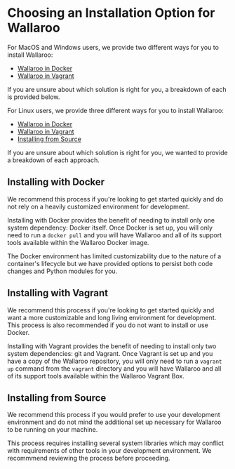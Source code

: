 # Choosing an Installation Option for Wallaroo

For MacOS and Windows users, we provide two different ways for you to install Wallaroo:
- [Wallaroo in Docker](/book/getting-started/docker-setup.md)
- [Wallaroo in Vagrant](/book/getting-started-vagrant-setup.md)

If you are unsure about which solution is right for you, a breakdown of each is provided below.

For Linux users, we provide three different ways for you to install Wallaroo:
- [Wallaroo in Docker](/book/getting-started/docker-setup.md)
- [Wallaroo in Vagrant](/book/getting-started-vagrant-setup.md)
- [Installing from Source](/book/getting-started/linux-setup.md)

If you are unsure about which solution is right for you, we wanted to provide a breakdown of each approach.

## Installing with Docker

We recommend this process if you're looking to get started quickly and do not rely on a heavily customized environment for development.

Installing with Docker provides the benefit of needing to install only one system dependency: Docker itself. Once Docker is set up, you will only need to run a `docker pull` and you will have Wallaroo and all of its support tools available within the Wallaroo Docker image.

The Docker environment has limited customizability due to the nature of a container's lifecycle but we have provided options to persist both code changes and Python modules for you.

## Installing with Vagrant

We recommend this process if you're looking to get started quickly and want a more customizable and long living environment for development. This process is also recommended if you do not want to install or use Docker.

Installing with Vagrant provides the benefit of needing to install only two system dependencies: git and Vagrant. Once Vagrant is set up and you have a copy of the Wallaroo repository, you will only need to run a `vagrant up` command from the `vagrant` directory and you will have Wallaroo and all of its support tools available within the Wallaroo Vagrant Box.

## Installing from Source

We recommend this process if you would prefer to use your development environment and do not mind the additional set up necessary for Wallaroo to be running on your machine.

This process requires installing several system libraries which may conflict with requirements of other tools in your development environment. We recommmend reviewing the process before proceeding.

